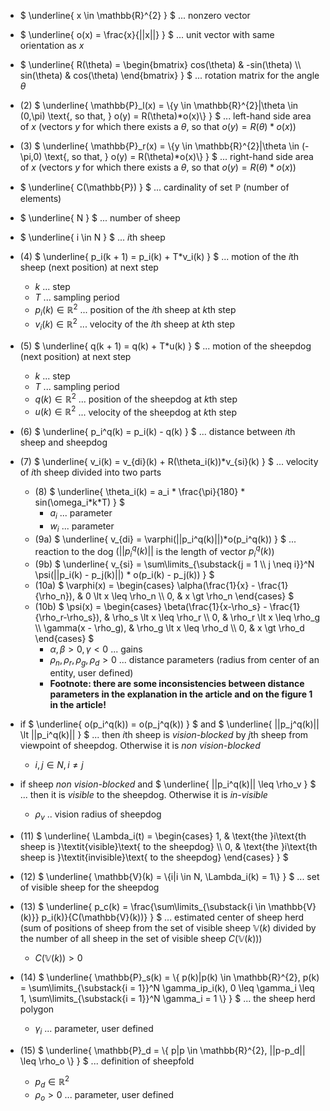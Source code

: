 * $` \underline{ x \in \mathbb{R}^{2} } `$ ... nonzero vector

* $` \underline{ o(x) = \frac{x}{||x||} } `$ ... unit vector with same orientation as $` x `$

* $` \underline{ R(\theta) = \begin{bmatrix} cos(\theta) & -sin(\theta) \\ sin(\theta) & cos(\theta) \end{bmatrix} } `$ ... rotation matrix for the angle $` \theta `$

* (2) $` \underline{ \mathbb{P}_l(x) = \{y \in \mathbb{R}^{2}|\theta \in (0,\pi) \text{, so that, } o(y) = R(\theta)*o(x)\} } `$ ... left-hand side area of $` x `$ (vectors $y$ for which there exists a $\theta$, so that $` o(y) = R(\theta)*o(x) `$)

* (3) $` \underline{ \mathbb{P}_r(x) = \{y \in \mathbb{R}^{2}|\theta \in (-\pi,0) \text{, so that, } o(y) = R(\theta)*o(x)\} } `$ ... right-hand side area of $` x `$ (vectors $y$ for which there exists a $\theta$, so that $` o(y) = R(\theta)*o(x) `$)

* $` \underline{ C(\mathbb{P}) } `$ ... cardinality of set $\mathbb{P}$ (number of elements)

* $` \underline{ N } `$ ... number of sheep

* $` \underline{ i \in N } `$ ... $` i `$th sheep

* (4) $` \underline{ p_i(k + 1) = p_i(k) + T*v_i(k) } `$ ... motion of the $` i `$th sheep (next position) at next step
  * $` k `$ ... step
  * $` T `$ ... sampling period
  * $` p_i(k) \in \mathbb{R}^{2} `$ ... position of the $` i `$th sheep at $` k `$th step
  * $` v_i(k) \in \mathbb{R}^{2} `$ ... velocity of the $` i `$th sheep at $` k `$th step

* (5) $` \underline{ q(k + 1) = q(k) + T*u(k) } `$ ... motion of the sheepdog (next position) at next step
  * $` k `$ ... step
  * $` T `$ ... sampling period
  * $` q(k) \in \mathbb{R}^{2} `$ ... position of the sheepdog at $` k `$th step
  * $` u(k) \in \mathbb{R}^{2} `$ ... velocity of the sheepdog at $` k `$th step

* (6) $` \underline{ p_i^q(k) = p_i(k) - q(k) } `$ ... distance between $` i `$th sheep and sheepdog

* (7) $` \underline{ v_i(k) = v_{di}(k) + R(\theta_i(k))*v_{si}(k) } `$ ... velocity of $` i `$th sheep divided into two parts
  * (8) $` \underline{ \theta_i(k) = a_i * \frac{\pi}{180} * sin(\omega_i*k*T) } `$
    * $`a_i`$ ... parameter
    * $` w_i `$ ... parameter
  * (9a) $` \underline{ v_{di} = \varphi(||p_i^q(k)||)*o(p_i^q(k)) } `$ ... reaction to the dog ($` ||p_i^q(k)|| `$ is the length of vector $` p_i^q(k) `$)
  * (9b) $` \underline{ v_{si} = \sum\limits_{\substack{j = 1 \\ j \neq i}}^N \psi(||p_i(k) - p_j(k)||) * o(p_i(k) - p_j(k)) } `$
  * (10a) $` \varphi(x) =
               \begin{cases}
                 \alpha(\frac{1}{x} - \frac{1}{\rho_n}), & 0 \lt x \leq \rho_n \\
                 0, & x \gt \rho_n
               \end{cases} `$
  * (10b) $` \psi(x) =
               \begin{cases}
                 \beta(\frac{1}{x-\rho_s} - \frac{1}{\rho_r-\rho_s}), & \rho_s \lt x \leq \rho_r \\
                 0, & \rho_r \lt x \leq \rho_g \\
                 \gamma(x - \rho_g), & \rho_g \lt x \leq \rho_d \\
                 0, & x \gt \rho_d
               \end{cases} `$
    * $` \alpha, \beta \gt 0, \gamma \lt 0 `$ ... gains
    * $` \rho_n, \rho_r, \rho_g, \rho_d \gt 0 `$ ... distance parameters (radius from center of an entity, user defined)
    * **Footnote: there are some inconsistencies between distance parameters in the explanation in the article and on the figure 1 in the article!**

* if $` \underline{ o(p_i^q(k)) = o(p_j^q(k)) } `$ and $` \underline{ ||p_j^q(k)|| \lt ||p_i^q(k)|| } `$ ... then $` i `$th sheep is *vision-blocked* by $` j `$th sheep from viewpoint of sheepdog. Otherwise it is *non vision-blocked*
  * $` i, j \in N, i \neq j `$

* if sheep *non vision-blocked* and $` \underline{ ||p_i^q(k)|| \leq \rho_v } `$ ... then it is *visible* to the sheepdog. Otherwise it is *in-visible*
  * $` \rho_v `$ .. vision radius of sheepdog

* (11) $` \underline{ \Lambda_i(t) =
           \begin{cases}
             1, & \text{the }i\text{th sheep is }\textit{visible}\text{ to the sheepdog} \\
             0, & \text{the }i\text{th sheep is }\textit{invisible}\text{ to the sheepdog}
           \end{cases} } `$

* (12) $` \underline{ \mathbb{V}(k) = \{i|i \in N, \Lambda_i(k) = 1\} } `$ ... set of visible sheep for the sheepdog

* (13) $` \underline{ p_c(k) = \frac{\sum\limits_{\substack{i \in \mathbb{V}(k)}} p_i(k)}{C(\mathbb{V}(k))} } `$ ... estimated center of sheep herd (sum of positions of sheep from the set of visible sheep $` \mathbb{V}(k) `$ divided by the number of all sheep in the set of visible sheep $` C(\mathbb{V}(k)) `$)
  * $` C(\mathbb{V}(k)) \gt 0 `$
 
* (14) $` \underline{ \mathbb{P}_s(k) = \{ p(k)|p(k) \in \mathbb{R}^{2}, p(k) = \sum\limits_{\substack{i = 1}}^N \gamma_ip_i(k), 0 \leq \gamma_i \leq 1, \sum\limits_{\substack{i = 1}}^N \gamma_i = 1 \} } `$ ... the sheep herd polygon
  * $` \gamma_i `$ ... parameter, user defined

* (15) $` \underline{ \mathbb{P}_d = \{ p|p \in \mathbb{R}^{2}, ||p-p_d|| \leq \rho_o \} } `$ ... definition of sheepfold
  * $` p_d \in \mathbb{R}^{2} `$
  * $` \rho_o \gt 0 `$ ... parameter, user defined
